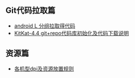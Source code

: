 ## Git代码拉取篇
* [android L 分组拉取得代码](http://redmine.meizu.com/documents/662)
* [KitKat-4.4 git+repo代码库初始化及代码下载说明](http://redmine.meizu.com/news/21)
## 资源篇
* [各机型dpi及资源放置规则](http://redmine.meizu.com/documents/202)

